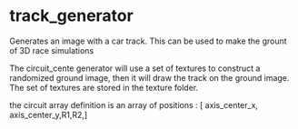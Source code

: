 # track_generator
Generates an image with a car track. This can be used to make the grount of 3D race simulations

The circuit_cente generator will use a set of textures to construct a randomized ground image, then it will draw the track on the ground image.
The set of textures are stored in the texture folder.

the circuit array definition is an array of positions : [ axis_center_x, axis_center_y,R1,R2,]
